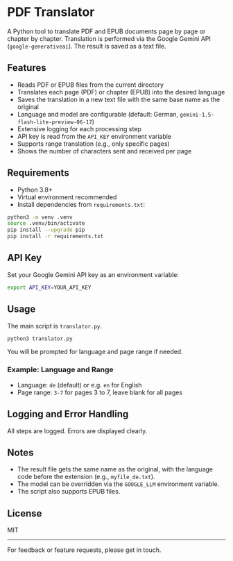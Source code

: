# PDF Translator

A Python tool to translate PDF and EPUB documents page by page or chapter by chapter. Translation is performed via the Google Gemini API (`google-generativeai`). The result is saved as a text file.

## Features
- Reads PDF or EPUB files from the current directory
- Translates each page (PDF) or chapter (EPUB) into the desired language
- Saves the translation in a new text file with the same base name as the original
- Language and model are configurable (default: German, `gemini-1.5-flash-lite-preview-06-17`)
- Extensive logging for each processing step
- API key is read from the `API_KEY` environment variable
- Supports range translation (e.g., only specific pages)
- Shows the number of characters sent and received per page

## Requirements
- Python 3.8+
- Virtual environment recommended
- Install dependencies from `requirements.txt`:

```bash
python3 -m venv .venv
source .venv/bin/activate
pip install --upgrade pip
pip install -r requirements.txt
```

## API Key
Set your Google Gemini API key as an environment variable:

```bash
export API_KEY=YOUR_API_KEY
```

## Usage
The main script is `translator.py`.

```bash
python3 translator.py
```

You will be prompted for language and page range if needed.

### Example: Language and Range
- Language: `de` (default) or e.g. `en` for English
- Page range: `3-7` for pages 3 to 7, leave blank for all pages

## Logging and Error Handling
All steps are logged. Errors are displayed clearly.

## Notes
- The result file gets the same name as the original, with the language code before the extension (e.g., `myfile_de.txt`).
- The model can be overridden via the `GOOGLE_LLM` environment variable.
- The script also supports EPUB files.

## License
MIT

---

For feedback or feature requests, please get in touch.